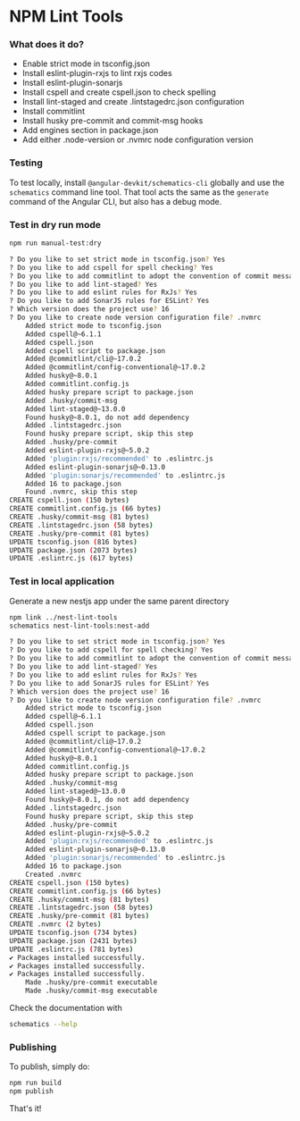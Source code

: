 # NPM Lint Tools


### What does it do?

- Enable strict mode in tsconfig.json
- Install eslint-plugin-rxjs to lint rxjs codes
- Install eslint-plugin-sonarjs
- Install cspell and create cspell.json to check spelling
- Install lint-staged and create .lintstagedrc.json configuration
- Install commitlint
- Install husky pre-commit and commit-msg hooks
- Add engines section in package.json
- Add either .node-version or .nvmrc node configuration version

### Testing

To test locally, install `@angular-devkit/schematics-cli` globally and use the `schematics` command line tool. That tool acts the same as the `generate` command of the Angular CLI, but also has a debug mode.

### Test in dry run mode

```bash
npm run manual-test:dry
```

``` bash
? Do you like to set strict mode in tsconfig.json? Yes
? Do you like to add cspell for spell checking? Yes
? Do you like to add commitlint to adopt the convention of commit message? Yes
? Do you like to add lint-staged? Yes
? Do you like to add eslint rules for RxJs? Yes
? Do you like to add SonarJS rules for ESLint? Yes
? Which version does the project use? 16
? Do you like to create node version configuration file? .nvmrc
    Added strict mode to tsconfig.json
    Added cspell@~6.1.1
    Added cspell.json
    Added cspell script to package.json
    Added @commitlint/cli@~17.0.2
    Added @commitlint/config-conventional@~17.0.2
    Added husky@~8.0.1
    Added commitlint.config.js
    Added husky prepare script to package.json
    Added .husky/commit-msg
    Added lint-staged@~13.0.0
    Found husky@~8.0.1, do not add dependency
    Added .lintstagedrc.json
    Found husky prepare script, skip this step
    Added .husky/pre-commit
    Added eslint-plugin-rxjs@~5.0.2
    Added 'plugin:rxjs/recommended' to .eslintrc.js
    Added eslint-plugin-sonarjs@~0.13.0
    Added 'plugin:sonarjs/recommended' to .eslintrc.js
    Added 16 to package.json
    Found .nvmrc, skip this step
CREATE cspell.json (150 bytes)
CREATE commitlint.config.js (66 bytes)
CREATE .husky/commit-msg (81 bytes)
CREATE .lintstagedrc.json (58 bytes)
CREATE .husky/pre-commit (81 bytes)
UPDATE tsconfig.json (816 bytes)
UPDATE package.json (2073 bytes)
UPDATE .eslintrc.js (617 bytes)
```

### Test in local application

Generate a new nestjs app under the same parent directory

```bash
npm link ../nest-lint-tools
schematics nest-lint-tools:nest-add
```

``` bash
? Do you like to set strict mode in tsconfig.json? Yes
? Do you like to add cspell for spell checking? Yes
? Do you like to add commitlint to adopt the convention of commit message? Yes
? Do you like to add lint-staged? Yes
? Do you like to add eslint rules for RxJs? Yes
? Do you like to add SonarJS rules for ESLint? Yes
? Which version does the project use? 16
? Do you like to create node version configuration file? .nvmrc
    Added strict mode to tsconfig.json
    Added cspell@~6.1.1
    Added cspell.json
    Added cspell script to package.json
    Added @commitlint/cli@~17.0.2
    Added @commitlint/config-conventional@~17.0.2
    Added husky@~8.0.1
    Added commitlint.config.js
    Added husky prepare script to package.json
    Added .husky/commit-msg
    Added lint-staged@~13.0.0
    Found husky@~8.0.1, do not add dependency
    Added .lintstagedrc.json
    Found husky prepare script, skip this step
    Added .husky/pre-commit
    Added eslint-plugin-rxjs@~5.0.2
    Added 'plugin:rxjs/recommended' to .eslintrc.js
    Added eslint-plugin-sonarjs@~0.13.0
    Added 'plugin:sonarjs/recommended' to .eslintrc.js
    Added 16 to package.json
    Created .nvmrc
CREATE cspell.json (150 bytes)
CREATE commitlint.config.js (66 bytes)
CREATE .husky/commit-msg (81 bytes)
CREATE .lintstagedrc.json (58 bytes)
CREATE .husky/pre-commit (81 bytes)
CREATE .nvmrc (2 bytes)
UPDATE tsconfig.json (734 bytes)
UPDATE package.json (2431 bytes)
UPDATE .eslintrc.js (781 bytes)
✔ Packages installed successfully.
✔ Packages installed successfully.
✔ Packages installed successfully.
    Made .husky/pre-commit executable
    Made .husky/commit-msg executable
```

Check the documentation with

```bash
schematics --help
```


### Publishing

To publish, simply do:

```bash
npm run build
npm publish
```

That's it!
